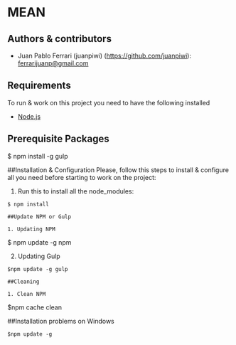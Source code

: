 # MEAN

## Authors & contributors
- Juan Pablo Ferrari (juanpiwi) (https://github.com/juanpiwi): <ferrarijuanp@gmail.com>

## Requirements
To run & work on this project you need to have the following installed
- [Node.js](http://nodejs.org/)

## Prerequisite Packages

$ npm install -g gulp

##Installation & Configuration
Please, follow this steps to install & configure all you need before starting to work on the project:

1. Run this to install all the node_modules:
```
$ npm install

##Update NPM or Gulp

1. Updating NPM
```
$ npm update -g npm

2. Updating Gulp
```
$npm update -g gulp

##Cleaning

1. Clean NPM
```
$npm cache clean

##Installation problems on Windows
```
$npm update -g
